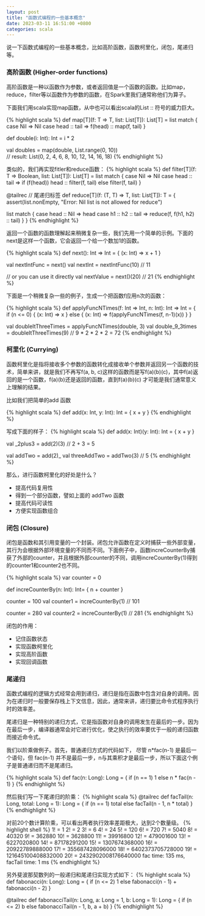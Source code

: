 ```yaml
---
layout: post
title: "函数式编程的一些基本概念"
date: 2023-03-11 16:51:00 +0800
categories: scala
--- 
```


说一下函数式编程的一些基本概念，比如高阶函数，函数柯里化，闭包，尾递归等。

### 高阶函数 (Higher-order functions)

高阶函数是一种以函数作为参数，或者返回值是一个函数的函数。比如map，reduce，filter等以函数作为参数的函数，在Spark里我们通常称他们为算子。

下面我们用scala实现map函数，从中也可以看出scala的List :: 符号的威力巨大。

{% highlight scala %} 
def map[T](f: T => T, list: List[T]): List[T] = list match {
  case Nil => Nil
  case head :: tail => f(head) :: map(f, tail)
}

def double(i: Int): Int = i * 2

val doubles = map(double, List.range(0, 10))  
// result:  List(0, 2, 4, 6, 8, 10, 12, 14, 16, 18)
{% endhighlight %}

类似的，我们再实现fitler和reduce函数：
{% highlight scala %} 
def filter[T](f: T => Boolean, list: List[T]): List[T] = list match {
  case Nil => Nil
  case head :: tail =>
    if (f(head)) head :: filter(f, tail)
    else filter(f, tail)
}

@tailrec  // 尾递归标签
def reduce[T](f: (T, T) => T, list: List[T]): T = {
  assert(list.nonEmpty, "Error: Nil list is not allowed for reduce")

  list match {
    case head :: Nil => head
    case h1 :: h2 :: tail => reduce(f, f(h1, h2) :: tail)
  }
}
{% endhighlight %}


返回一个函数的函数理解起来稍微复杂一些，我们先用一个简单的示例。下面的next是这样一个函数，它会返回一个给一个数加1的函数。

{% highlight scala %} 
def next(): Int => Int = {
  (x: Int) => x + 1
}

val nextIntFunc = next()
val nextInt = nextIntFunc(10) // 11

// or you can use it directly
val nextValue = next()(20)  // 21
{% endhighlight %}
 
下面是一个稍微复杂一些的例子，生成一个把函数f应用n次的函数：

{% highlight scala %} 
def applyFuncNTimes(f: Int => Int, n: Int): Int => Int = {
  if (n <= 0) {
    (x: Int) => x
  } else {
    (x: Int) => f(applyFuncNTimes(f, n-1)(x))
  }
}

val doubleItThreeTimes = applyFuncNTimes(double, 3)
val double_9_3times = doubleItThreeTimes(9)   // 9 * 2 * 2 * 2 = 72
{% endhighlight %}
 
### 柯里化 (Currying)
函数柯里化是指将接收多个参数的函数转化成接收单个参数并返回另一个函数的技术，简单来讲，就是我们不再写f(a, b, c)这样的函数而是写f(a)(b)(c)，其中f(a)返回的是一个函数，f(a)(b)还是返回的函数，直到f(a)(b)(c) 才可能是我们通常意义上理解的结果。

比如我们把简单的add 函数

{% highlight scala %} 
def add(x: Int, y: Int): Int = {
  x + y
}
{% endhighlight %}

写成下面的样子：
{% highlight scala %} 
def add(x: Int)(y: Int): Int = {
  x + y
}

val _2plus3 = add(2)(3)  // 2 + 3 = 5

val addTwo = add(2)_
val threeAddTwo = addTwo(3) // 5
{% endhighlight %}

那么，进行函数柯里化的好处是什么？

* 提高代码复用性
* 得到一个部分函数，譬如上面的 addTwo 函数
* 提高代码可读性
* 方便实现函数组合


### 闭包 (Closure)

闭包是函数和其引用变量的一个封装。闭包允许函数在定义时捕获一些外部变量，其行为会根据外部环境变量的不同而不同。下面例子中，函数increCounterBy捕获了外部的counter，并且根据外部counter的不同，调用increCounterBy(1)得到的counter1和counter2也不同。

{% highlight scala %} 
var counter = 0

def increCounterBy(n: Int): Int= {
  n + counter
}

counter = 100 
val counter1 = increCounterBy(1)  // 101

counter = 280 
val counter2 = increCounterBy(1)  // 281
{% endhighlight %}

闭包的作用：
* 记住函数状态
* 实现函数柯里化
* 实现高阶函数
* 实现回调函数

  
### 尾递归
函数式编程的逻辑方式经常会用到递归，递归是指在函数中包含对自身的调用。因为在递归时一般要保存栈上下文信息，因此，通常来讲，递归要比命令式程序执行时的效率差。

尾递归是一种特别的递归方式，它是指函数对自身的调用发生在最后的一步。因为在最后一步，编译器通常会对它进行优化，使之执行的效率要优于一般的递归函数而接近命令式。

我们以阶乘做例子。首先，普通递归方式的代码如下， 尽管 n*fac(n-1) 是最后一个语句，但 fac(n-1) 并不是最后一步，n与其乘积才是最后一步，所以下面这个例子是普通递归而不是尾递归。

{% highlight scala %} 
def fac(n: Long): Long = {
  if (n == 1)
    1
  else
    n * fac(n - 1)
}
{% endhighlight %}

然后我们写一下尾递归的阶乘：
{% highlight scala %} 
@tailrec
def facTail(n: Long, total: Long = 1): Long = {
  if (n == 1) total
  else facTail(n - 1, n * total)
}
{% endhighlight %}

对前20个数计算阶乘，可以看出两者执行效率差距极大，达到2个数量级。
{% highlight shell %}
1! = 1
2! = 2
3! = 6
4! = 24
5! = 120
6! = 720
7! = 5040
8! = 40320
9! = 362880
10! = 3628800
11! = 39916800
12! = 479001600
13! = 6227020800
14! = 87178291200
15! = 1307674368000
16! = 20922789888000
17! = 355687428096000
18! = 6402373705728000
19! = 121645100408832000
20! = 2432902008176640000
fac time: 135 ms, facTail time: 1 ms
{% endhighlight %}


另外斐波那契数列的一般递归和尾递归实现方式如下：
{% highlight scala %}
def fabonacci(n: Long): Long = {
  if (n <= 2)
    1
  else
    fabonacci(n - 1) + fabonacci(n - 2)
}

@tailrec
def fabonacciTail(n: Long, a: Long = 1, b: Long = 1): Long = {
  if (n <= 2)
    b
  else
    fabonacciTail(n - 1, b, a + b)
}
{% endhighlight %}

